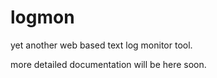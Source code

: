 logmon
======

yet another web based text log monitor tool.

more detailed documentation will be here soon.
